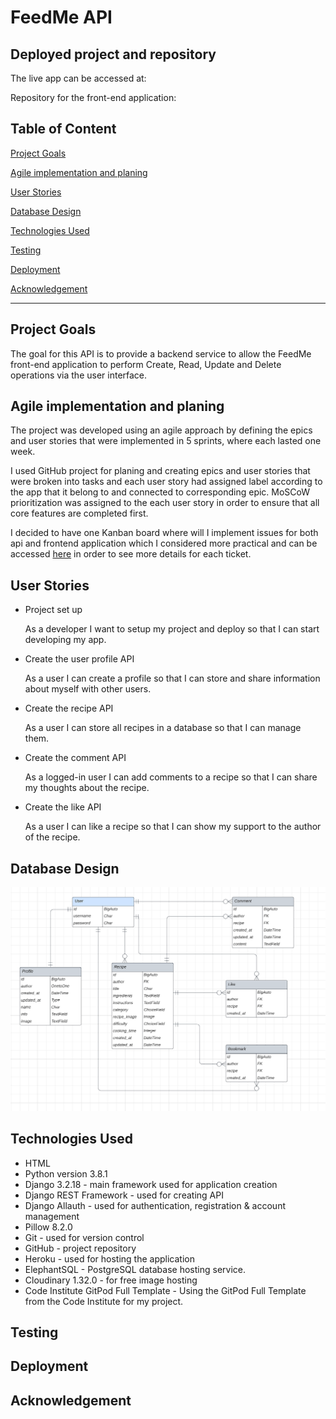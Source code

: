 # FeedMe API

## Deployed project and repository

The live app can be accessed at:

Repository for the front-end application: 

## Table of Content

[Project Goals](#Project-Goals)

[Agile implementation and planing](#Agile-implementation-and-planing)

[User Stories](#User-Stories)

[Database Design](#Database-design)

[Technologies Used](#Technologies-Used)

[Testing](#Testing)

[Deployment](#Deployment)

[Acknowledgement](#Acknowledgement)

---------------------------------------------
## Project Goals

The goal for this API is to provide a backend service to allow the FeedMe front-end application to perform Create, Read, Update and Delete operations via the user interface.

## Agile implementation and planing

The project was developed using an agile approach by defining the epics and user stories that were implemented in 5 sprints, where each lasted one week. 

I used GitHub project for planing and creating epics and user stories that were broken into tasks and each user story had assigned label according to the app that it belong to and connected to corresponding epic. MoSCoW prioritization was assigned to the each user story in order to ensure that all core features are completed first. 

I decided to have one Kanban board where will I implement issues for both api and frontend application which I considered more practical and can be accessed [here](https://github.com/users/NatasaMiric/projects/4) in order to see more details for each ticket. 

## User Stories

* Project set up

    As a developer I want to setup my project and deploy so that I can start developing my app.

* Create the user profile API

    As a user I can create a profile so that I can store and share information about myself with other users. 

* Create the recipe API

    As a user I can store all recipes in a database so that I can manage them.  

* Create the comment API  

    As a logged-in user I can add comments to a recipe so that I can share my thoughts about the recipe.

* Create the like API

    As a user I can like a recipe so that I can show my support to the author of the recipe.

## Database Design

![](docs/images/erd.png)

## Technologies Used

* HTML
* Python version 3.8.1
* Django 3.2.18 - main framework used for application creation
* Django REST Framework -  used for creating API
* Django Allauth - used for authentication, registration & account management
* Pillow 8.2.0
* Git - used for version control
* GitHub - project repository
* Heroku - used for hosting the application
* ElephantSQL - PostgreSQL database hosting service.
* Cloudinary 1.32.0 - for free image hosting
* Code Institute GitPod Full Template - Using the GitPod Full Template from the Code Institute for my project.

## Testing

## Deployment

## Acknowledgement

